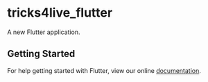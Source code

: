 # tricks4live_flutter

A new Flutter application.

## Getting Started

For help getting started with Flutter, view our online
[documentation](https://flutter.io/).
